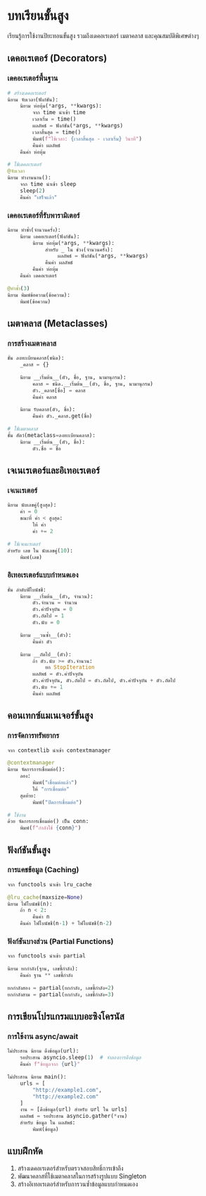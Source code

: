 # บทเรียนขั้นสูง

เรียนรู้การใช้งานปิยะทอนขั้นสูง รวมถึงเดคอเรเตอร์ เมตาคลาส และคุณสมบัติพิเศษต่างๆ

## เดคอเรเตอร์ (Decorators)

### เดคอเรเตอร์พื้นฐาน

```python
# สร้างเดคอเรเตอร์
นิยาม จับเวลา(ฟังก์ชัน):
    นิยาม ห่อหุ้ม(*args, **kwargs):
        จาก time นำเข้า time
        เวลาเริ่ม = time()
        ผลลัพธ์ = ฟังก์ชัน(*args, **kwargs)
        เวลาสิ้นสุด = time()
        พิมพ์(f"ใช้เวลา: {เวลาสิ้นสุด - เวลาเริ่ม} วินาที")
        คืนค่า ผลลัพธ์
    คืนค่า ห่อหุ้ม

# ใช้เดคอเรเตอร์
@จับเวลา
นิยาม ทำงานนาน():
    จาก time นำเข้า sleep
    sleep(2)
    คืนค่า "เสร็จแล้ว"
```

### เดคอเรเตอร์ที่รับพารามิเตอร์

```python
นิยาม ทำซ้ำ(จำนวนครั้ง):
    นิยาม เดคอเรเตอร์(ฟังก์ชัน):
        นิยาม ห่อหุ้ม(*args, **kwargs):
            สำหรับ _ ใน ช่วง(จำนวนครั้ง):
                ผลลัพธ์ = ฟังก์ชัน(*args, **kwargs)
            คืนค่า ผลลัพธ์
        คืนค่า ห่อหุ้ม
    คืนค่า เดคอเรเตอร์

@ทำซ้ำ(3)
นิยาม พิมพ์ข้อความ(ข้อความ):
    พิมพ์(ข้อความ)
```

## เมตาคลาส (Metaclasses)

### การสร้างเมตาคลาส

```python
ชั้น ลงทะเบียนคลาส(ชนิด):
    _คลาส = {}

    นิยาม __เริ่มต้น__(ตัว, ชื่อ, ฐาน, นามานุกรม):
        คลาส = ชนิด.__เริ่มต้น__(ตัว, ชื่อ, ฐาน, นามานุกรม)
        ตัว._คลาส[ชื่อ] = คลาส
        คืนค่า คลาส

    นิยาม รับคลาส(ตัว, ชื่อ):
        คืนค่า ตัว._คลาส.get(ชื่อ)

# ใช้เมตาคลาส
ชั้น สัตว์(metaclass=ลงทะเบียนคลาส):
    นิยาม __เริ่มต้น__(ตัว, ชื่อ):
        ตัว.ชื่อ = ชื่อ
```

## เจเนเรเตอร์และอิเทอเรเตอร์

### เจเนเรเตอร์

```python
นิยาม นับเลขคู่(สูงสุด):
    ค่า = 0
    ขณะที่ ค่า < สูงสุด:
        ให้ ค่า
        ค่า += 2

# ใช้เจเนเรเตอร์
สำหรับ เลข ใน นับเลขคู่(10):
    พิมพ์(เลข)
```

### อิเทอเรเตอร์แบบกำหนดเอง

```python
ชั้น ลำดับฟิโบนัชชี:
    นิยาม __เริ่มต้น__(ตัว, จำนวน):
        ตัว.จำนวน = จำนวน
        ตัว.ค่าปัจจุบัน = 0
        ตัว.ถัดไป = 1
        ตัว.นับ = 0

    นิยาม __วนซ้ำ__(ตัว):
        คืนค่า ตัว

    นิยาม __ถัดไป__(ตัว):
        ถ้า ตัว.นับ >= ตัว.จำนวน:
            ยก StopIteration
        ผลลัพธ์ = ตัว.ค่าปัจจุบัน
        ตัว.ค่าปัจจุบัน, ตัว.ถัดไป = ตัว.ถัดไป, ตัว.ค่าปัจจุบัน + ตัว.ถัดไป
        ตัว.นับ += 1
        คืนค่า ผลลัพธ์
```

## คอนเทกซ์แมเนเจอร์ขั้นสูง

### การจัดการทรัพยากร

```python
จาก contextlib นำเข้า contextmanager

@contextmanager
นิยาม จัดการการเชื่อมต่อ():
    ลอง:
        พิมพ์("เชื่อมต่อแล้ว")
        ให้ "การเชื่อมต่อ"
    สุดท้าย:
        พิมพ์("ปิดการเชื่อมต่อ")

# ใช้งาน
ด้วย จัดการการเชื่อมต่อ() เป็น conn:
    พิมพ์(f"กำลังใช้ {conn}")
```

## ฟังก์ชันขั้นสูง

### การแคชข้อมูล (Caching)

```python
จาก functools นำเข้า lru_cache

@lru_cache(maxsize=None)
นิยาม ไฟโบนัชชี(n):
    ถ้า n < 2:
        คืนค่า n
    คืนค่า ไฟโบนัชชี(n-1) + ไฟโบนัชชี(n-2)
```

### ฟังก์ชันบางส่วน (Partial Functions)

```python
จาก functools นำเข้า partial

นิยาม ยกกำลัง(ฐาน, เลขชี้กำลัง):
    คืนค่า ฐาน ** เลขชี้กำลัง

ยกกำลังสอง = partial(ยกกำลัง, เลขชี้กำลัง=2)
ยกกำลังสาม = partial(ยกกำลัง, เลขชี้กำลัง=3)
```

## การเขียนโปรแกรมแบบอะซิงโครนัส

### การใช้งาน async/await

```python
ไม่ประสาน นิยาม ดึงข้อมูล(url):
    รอประสาน asyncio.sleep(1)  # จำลองการดึงข้อมูล
    คืนค่า f"ข้อมูลจาก {url}"

ไม่ประสาน นิยาม main():
    urls = [
        "http://example1.com",
        "http://example2.com"
    ]
    งาน = [ดึงข้อมูล(url) สำหรับ url ใน urls]
    ผลลัพธ์ = รอประสาน asyncio.gather(*งาน)
    สำหรับ ข้อมูล ใน ผลลัพธ์:
        พิมพ์(ข้อมูล)
```

## แบบฝึกหัด

1. สร้างเดคอเรเตอร์สำหรับตรวจสอบสิทธิ์การเข้าถึง
2. พัฒนาคลาสที่ใช้เมตาคลาสในการสร้างรูปแบบ Singleton
3. สร้างอิเทอเรเตอร์สำหรับการวนซ้ำข้อมูลแบบกำหนดเอง
